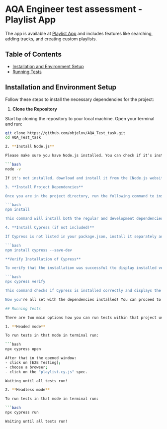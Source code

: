 # AQA Engineer test assessment - Playlist App

The app is available at [Playlist App](https://vite-react-alpha-lemon.vercel.app/) and includes features like searching, adding tracks, and creating custom playlists.

## Table of Contents

- [Installation and Environment Setup](#installation-and-environment-setup)
- [Running Tests](#running-tests)

## Installation and Environment Setup

Follow these steps to install the necessary dependencies for the project:

1. **Clone the Repository**

Start by cloning the repository to your local machine. Open your terminal and run:

```bash
git clone https://github.com/objelov/AQA_Test_task.git
cd AQA_Test_task

2. **Install Node.js**

Please make sure you have Node.js installed. You can check if it’s installed by running:

```bash
node -v

If it's not installed, download and install it from the [Node.js website](https://nodejs.org/dist/v20.15.0/).

3. **Install Project Dependencies**

Once you are in the project directory, run the following command to install all the dependencies listed in package.json:

```bash
npm install

This command will install both the regular and development dependencies required for the project.

4. **Install Cypress (if not included)**

If Cypress is not listed in your package.json, install it separately as a development dependency:

```bash
npm install cypress --save-dev

**Verify Installation of Cypress**

To verify that the installation was successful (to display installed version), you can run:

```bash
npx cypress verify

This command checks if Cypress is installed correctly and displays the installed version.

Now you're all set with the dependencies installed! You can proceed to set up your environment and start running tests.

## Running Tests

There are two main options how you can run tests within that project using Cypress:

1. **Headed mode**

To run tests in that mode in terminal run:

```bash
npx cypress open

After that in the opened window:
- click on [E2E Testing];
- choose a browser;
- click on the "playlist.cy.js" spec.

Waiting until all tests run!

2. **Headless mode**

To run tests in that mode in terminal run:

```bash
npx cypress run

Waiting until all tests run!

